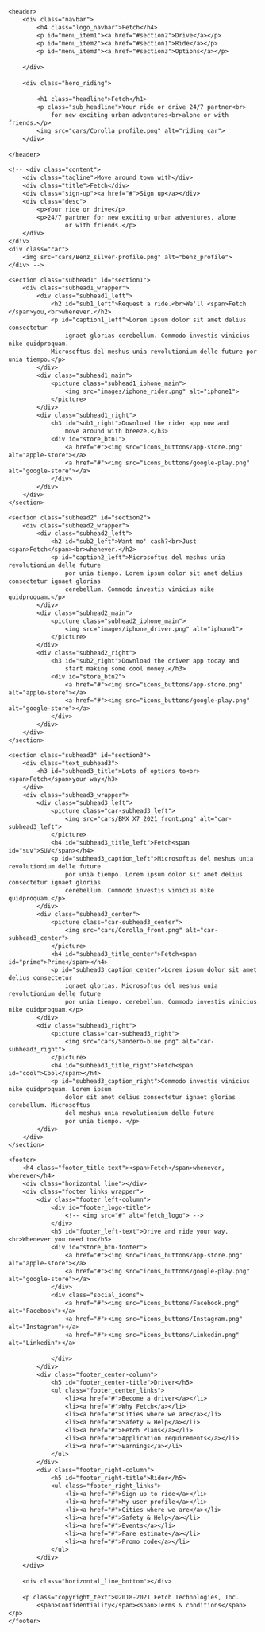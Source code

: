 <!DOCTYPE html>
<html lang="en">
<head>
    <meta charset="UTF-8">
    <meta http-equiv="X-UA-Compatible" content="IE=edge">
    <meta name="viewport" content="width=device-width, initial-scale=1.0">
    <link rel="stylesheet" href="style.css">
    <link rel="icon" href="icons_buttons/Fetch_ico.png" sizes="32x32" type="image/png">
    <title>Fetch | Welcome</title>
</head>
<body>

    <header>
        <div class="navbar">
            <h4 class="logo_navbar">Fetch</h4>
            <p id="menu_item1"><a href="#section2">Drive</a></p>
            <p id="menu_item2"><a href="#section1">Ride</a></p>
            <p id="menu_item3"><a href="#section3">Options</a></p>
        
        </div>

        <div class="hero_riding">

            <h1 class="headline">Fetch</h1>
            <p class="sub_headline">Your ride or drive 24/7 partner<br>
                for new exciting urban adventures<br>alone or with friends.</p>
            <img src="cars/Corolla_profile.png" alt="riding_car">
        </div>
        
    </header>

<!-- Hero-new ====================== -->
            

    <!-- <div class="content">
        <div class="tagline">Move around town with</div>
        <div class="title">Fetch</div>
        <div class="sign-up"><a href="#">Sign up</a></div>
        <div class="desc">
            <p>Your ride or drive</p>
            <p>24/7 partner for new exciting urban adventures, alone
                    or with friends.</p>
        </div>
    </div>
    <div class="car">
        <img src="cars/Benz_silver-profile.png" alt="benz_profile">
    </div> -->
    

<!-- Subhead section #1 -->

    <section class="subhead1" id="section1">
        <div class="subhead1_wrapper">
            <div class="subhead1_left">
                <h2 id="sub1_left">Request a ride.<br>We'll <span>Fetch </span>you,<br>wherever.</h2>
                <p id="caption1_left">Lorem ipsum dolor sit amet delius consectetur
                    ignaet glorias cerebellum. Commodo investis vinicius nike quidproquam.
                Microsoftus del meshus unia revolutionium delle future por unia tiempo.</p>
            </div>
            <div class="subhead1_main">
                <picture class="subhead1_iphone_main">
                    <img src="images/iphone_rider.png" alt="iphone1">
                </picture>
            </div>
            <div class="subhead1_right">
                <h3 id="sub1_right">Download the rider app now and
                    move around with breeze.</h3>
                <div id="store_btn1">
                    <a href="#"><img src="icons_buttons/app-store.png" alt="apple-store"></a>
                    <a href="#"><img src="icons_buttons/google-play.png" alt="google-store"></a>
                </div>
            </div>
        </div>
    </section>

<!-- Subhead section #2 -->

    <section class="subhead2" id="section2">
        <div class="subhead2_wrapper">
            <div class="subhead2_left">
                <h2 id="sub2_left">Want mo' cash?<br>Just <span>Fetch</span><br>whenever.</h2>
                <p id="caption2_left">Microsoftus del meshus unia revolutionium delle future 
                    por unia tiempo. Lorem ipsum dolor sit amet delius consectetur ignaet glorias
                    cerebellum. Commodo investis vinicius nike quidproquam.</p>
            </div>
            <div class="subhead2_main">
                <picture class="subhead2_iphone_main">
                    <img src="images/iphone_driver.png" alt="iphone1">
                </picture>
            </div>
            <div class="subhead2_right">
                <h3 id="sub2_right">Download the driver app today and
                    start making some cool money.</h3>
                <div id="store_btn2">
                    <a href="#"><img src="icons_buttons/app-store.png" alt="apple-store"></a>
                    <a href="#"><img src="icons_buttons/google-play.png" alt="google-store"></a>
                </div>
            </div>
        </div>
    </section>

<!-- Subhead section #3 -->

    <section class="subhead3" id="section3">
        <div class="text_subhead3">
            <h3 id="subhead3_title">Lots of options to<br><span>Fetch</span>your way</h3>
        </div>
        <div class="subhead3_wrapper">
            <div class="subhead3_left">
                <picture class="car-subhead3_left">
                    <img src="cars/BMX X7_2021_front.png" alt="car-subhead3_left">
                </picture>
                <h4 id="subhead3_title_left">Fetch<span id="suv">SUV</span></h4>
                <p id="subhead3_caption_left">Microsoftus del meshus unia revolutionium delle future 
                    por unia tiempo. Lorem ipsum dolor sit amet delius consectetur ignaet glorias
                    cerebellum. Commodo investis vinicius nike quidproquam.</p>
            </div>
            <div class="subhead3_center">
                <picture class="car-subhead3_center">
                    <img src="cars/Corolla_front.png" alt="car-subhead3_center">
                </picture>
                <h4 id="subhead3_title_center">Fetch<span id="prime">Prime</span></h4>
                <p id="subhead3_caption_center">Lorem ipsum dolor sit amet delius consectetur
                    ignaet glorias. Microsoftus del meshus unia revolutionium delle future 
                    por unia tiempo. cerebellum. Commodo investis vinicius nike quidproquam.</p>
            </div>
            <div class="subhead3_right">
                <picture class="car-subhead3_right">
                    <img src="cars/Sandero-blue.png" alt="car-subhead3_right">
                </picture>
                <h4 id="subhead3_title_right">Fetch<span id="cool">Cool</span></h4>
                <p id="subhead3_caption_right">Commodo investis vinicius nike quidproquam. Lorem ipsum
                    dolor sit amet delius consectetur ignaet glorias cerebellum. Microsoftus 
                    del meshus unia revolutionium delle future 
                    por unia tiempo. </p>
            </div>
        </div>
    </section>

<!-- Footer -->

    <footer>
        <h4 class="footer_title-text"><span>Fetch</span>whenever, wherever</h4>
        <div class="horizontal_line"></div>
        <div class="footer_links_wrapper">
            <div class="footer_left-column">
                <div id="footer_logo-title">
                    <!-- <img src="#" alt="fetch_logo"> -->
                </div>
                <h5 id="footer_left-text">Drive and ride your way.<br>Whenever you need to</h5>
                <div id="store_btn-footer">
                    <a href="#"><img src="icons_buttons/app-store.png" alt="apple-store"></a>
                    <a href="#"><img src="icons_buttons/google-play.png" alt="google-store"></a>
                </div>
                <div class="social_icons">
                    <a href="#"><img src="icons_buttons/Facebook.png" alt="Facebook"></a>
                    <a href="#"><img src="icons_buttons/Instagram.png" alt="Instagram"></a>
                    <a href="#"><img src="icons_buttons/Linkedin.png" alt="Linkedin"></a>
                
                </div>
            </div>
            <div class="footer_center-column">
                <h5 id="footer_center-title">Driver</h5>
                <ul class="footer_center_links">
                    <li><a href="#">Become a driver</a></li>
                    <li><a href="#">Why Fetch</a></li>
                    <li><a href="#">Cities where we are</a></li>
                    <li><a href="#">Safety & Help</a></li>
                    <li><a href="#">Fetch Plans</a></li>
                    <li><a href="#">Application requirements</a></li>
                    <li><a href="#">Earnings</a></li>
                </ul>
            </div>
            <div class="footer_right-column">
                <h5 id="footer_right-title">Rider</h5>
                <ul class="footer_right_links">
                    <li><a href="#">Sign up to ride</a></li>
                    <li><a href="#">My user profile</a></li>
                    <li><a href="#">Cities where we are</a></li>
                    <li><a href="#">Safety & Help</a></li>
                    <li><a href="#">Events</a></li>
                    <li><a href="#">Fare estimate</a></li>
                    <li><a href="#">Promo code</a></li>
                </ul>
            </div>
        </div>

        <div class="horizontal_line_bottom"></div>

        <p class="copyright_text">©2018-2021 Fetch Technologies, Inc.
            <span>Confidentiality</span><span>Terms & conditions</span></p>
    </footer>


</body>


</html>
